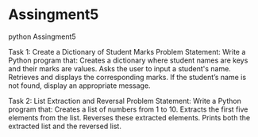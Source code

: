 # Assingment5
python Assingment5

Task 1: Create a Dictionary of Student Marks
Problem Statement:
Write a Python program that:
Creates a dictionary where student names are keys and their marks are values.
Asks the user to input a student's name.
Retrieves and displays the corresponding marks.
If the student’s name is not found, display an appropriate message.

Task 2: List Extraction and Reversal
Problem Statement:
Write a Python program that:
Creates a list of numbers from 1 to 10.
Extracts the first five elements from the list.
Reverses these extracted elements.
Prints both the extracted list and the reversed list.
